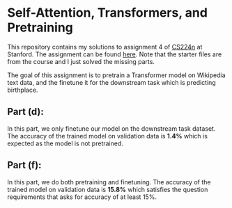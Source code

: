 # Self-Attention, Transformers, and Pretraining
This repository contains my solutions to assignment 4 of [CS224n](https://web.stanford.edu/class/cs224n/index.html) at Stanford. The assignment can be found [here](https://web.stanford.edu/class/cs224n/index.html#schedule). Note that the starter files are from the course and I just solved the missing parts.

The goal of this assignment is to pretrain a Transformer model on Wikipedia text data, and the finetune it for the downstream task which is predicting birthplace.

## Part (d):
In this part, we only finetune our model on the downstream task dataset. The accuracy of the trained model on validation data is **1.4%** which is expected as the model is not pretrained.

## Part (f):
In this part, we do both pretraining and finetuning. The accuracy of the trained model on validation data is **15.8%** which satisfies the question requirements that asks for accuracy of at least 15%.
